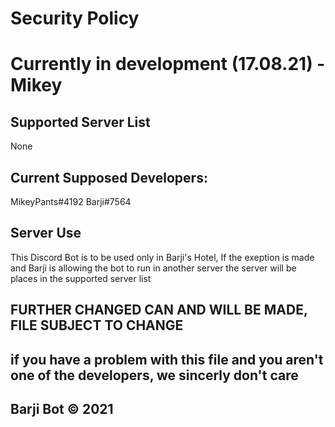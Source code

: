 # Security Policy
# Currently in development (17.08.21) - Mikey

## Supported Server List
None

## Current Supposed Developers:
MikeyPants#4192
Barji#7564

## Server Use
This Discord Bot is to be used only in Barji's Hotel, 
If the exeption is made and Barji is allowing the bot to run in another server the server will be places in the supported server list


## FURTHER CHANGED CAN AND WILL BE MADE, FILE SUBJECT TO CHANGE
## if you have a problem with this file and you aren't one of the developers, we sincerly don't care
## Barji Bot © 2021
